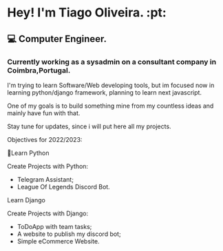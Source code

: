 # Hey! I'm Tiago Oliveira. :pt:

## :computer: Computer Engineer.

### Currently working as a sysadmin on a consultant company in Coimbra,Portugal.

I'm trying to learn Software/Web developing tools, but im focused now in learning python/django framework, planning to learn next javascript.

One of my goals is to build something mine from my countless ideas and mainly have fun with that.

Stay tune for updates, since i will put here all my projects.

Objectives for 2022/2023:

:snake:Learn Python

Create Projects with Python:
 - Telegram Assistant;
 - League Of Legends Discord Bot.

Learn Django

Create Projects with Django:
 - ToDoApp with team tasks;
 - A website to publish my discord bot;
 - Simple eCommerce Website.
